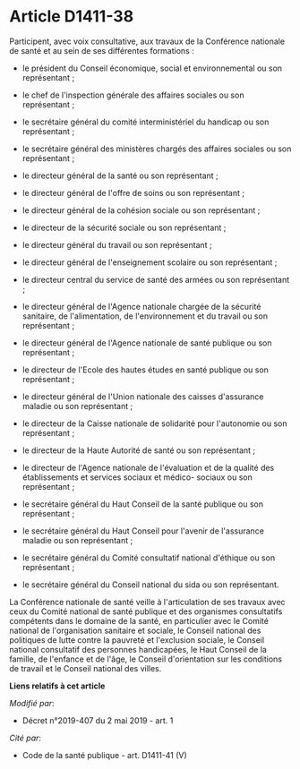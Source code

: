 # Article D1411-38

Participent, avec voix consultative, aux travaux de la Conférence nationale de santé et au sein de ses différentes
formations :

- le président du Conseil économique, social et environnemental ou son représentant ;

- le chef de l'inspection générale des affaires sociales ou son représentant ;

- le secrétaire général du comité interministériel du handicap ou son représentant ;

- le secrétaire général des ministères chargés des affaires sociales ou son représentant ;

- le directeur général de la santé ou son représentant ;

- le directeur général de l'offre de soins ou son représentant ;

- le directeur général de la cohésion sociale ou son représentant ;

- le directeur de la sécurité sociale ou son représentant ;

- le directeur général du travail ou son représentant ;

- le directeur général de l'enseignement scolaire ou son représentant ;

- le directeur central du service de santé des armées ou son représentant ;

- le directeur général de l'Agence nationale chargée de la sécurité sanitaire, de l'alimentation, de l'environnement et du
travail ou son représentant ;

- le directeur général de l'Agence nationale de santé publique ou son représentant ;

- le directeur de l'Ecole des hautes études en santé publique ou son représentant ;

- le directeur général de l'Union nationale des caisses d'assurance maladie ou son représentant ;

- le directeur de la Caisse nationale de solidarité pour l'autonomie ou son représentant ;

- le directeur de la Haute Autorité de santé ou son représentant ;

- le directeur de l'Agence nationale de l'évaluation et de la qualité des établissements et services sociaux et médico-
sociaux ou son représentant ;

- le secrétaire général du Haut Conseil de la santé publique ou son représentant ;

- le secrétaire général du Haut Conseil pour l'avenir de l'assurance maladie ou son représentant ;

- le secrétaire général du Comité consultatif national d'éthique ou son représentant ;

- le secrétaire général du Conseil national du sida ou son représentant.

La Conférence nationale de santé veille à l'articulation de ses travaux avec ceux du Comité national de santé publique et des
organismes consultatifs compétents dans le domaine de la santé, en particulier avec le Comité national de l'organisation
sanitaire et sociale, le Conseil national des politiques de lutte contre la pauvreté et l'exclusion sociale, le Conseil
national consultatif des personnes handicapées, le Haut Conseil de la famille, de l'enfance et de l'âge, le Conseil
d'orientation sur les conditions de travail et le Conseil national des villes.

**Liens relatifs à cet article**

_Modifié par_:

  - Décret n°2019-407 du 2 mai 2019 - art. 1

_Cité par_:

  - Code de la santé publique - art. D1411-41 (V)
